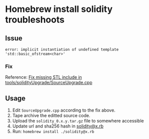 # Homebrew install solidity troubleshoots

## Issue

`error: implicit instantiation of undefined template 'std::basic_ofstream<char>'`

### Fix
Reference: [Fix missing STL include in tools/solidityUpgrade/SourceUpgrade.cpp](https://github.com/ethereum/solidity/commit/54ac1e8240d358ee62e74b19328c06810ba035c2)

## Usage
1. Edit `SourceUpgrade.cpp` according to the fix above.
2. Tape archive the editted source code.
3. Upload the `solidity_0.x.y.tar.gz` file to somewhere accessible
4. Update url and sha256 hash in solidity@x.rb
5. Run: `homebrew install ./solidity@x.rb`
